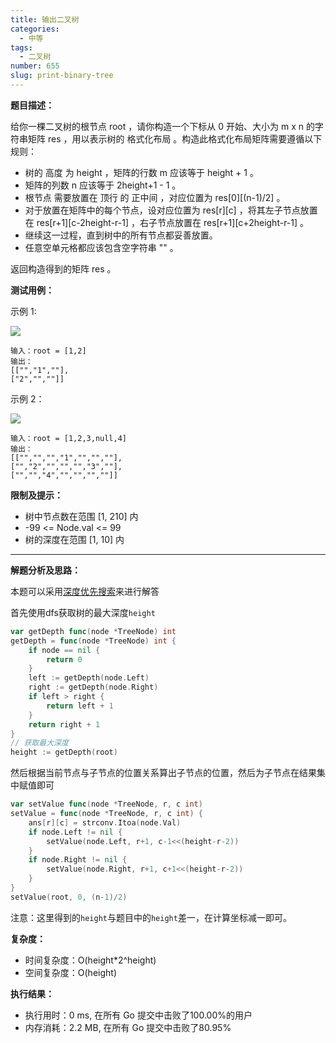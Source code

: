 ```yaml
---
title: 输出二叉树
categories:
  - 中等
tags:
  - 二叉树
number: 655
slug: print-binary-tree
---
```


**题目描述：**

给你一棵二叉树的根节点 root ，请你构造一个下标从 0 开始、大小为 m x n 的字符串矩阵 res ，用以表示树的 格式化布局 。构造此格式化布局矩阵需要遵循以下规则：

- 树的 高度 为 height ，矩阵的行数 m 应该等于 height + 1 。
- 矩阵的列数 n 应该等于 2height+1 - 1 。
- 根节点 需要放置在 顶行 的 正中间 ，对应位置为 res[0][(n-1)/2] 。
- 对于放置在矩阵中的每个节点，设对应位置为 res[r][c] ，将其左子节点放置在 res[r+1][c-2height-r-1] ，右子节点放置在 res[r+1][c+2height-r-1] 。
- 继续这一过程，直到树中的所有节点都妥善放置。
- 任意空单元格都应该包含空字符串 "" 。

返回构造得到的矩阵 res 。

**测试用例：**

示例 1:

![](../img/leetcode/655输出二叉树/print1-tree.jpg)
```
输入：root = [1,2]
输出：
[["","1",""],
["2","",""]]
```

示例 2：

![](../img/leetcode/655输出二叉树/print2-tree.jpg)
```
输入：root = [1,2,3,null,4]
输出：
[["","","","1","","",""],
["","2","","","","3",""],
["","","4","","","",""]]
```

**限制及提示：**
- 树中节点数在范围 [1, 210] 内
- -99 <= Node.val <= 99
- 树的深度在范围 [1, 10] 内

---
**解题分析及思路：**

本题可以采用[深度优先搜索](/dfs)来进行解答

首先使用dfs获取树的最大深度`height`
```go
var getDepth func(node *TreeNode) int
getDepth = func(node *TreeNode) int {
    if node == nil {
        return 0
    }
    left := getDepth(node.Left)
    right := getDepth(node.Right)
    if left > right {
        return left + 1
    }
    return right + 1
}
// 获取最大深度
height := getDepth(root)
```
然后根据当前节点与子节点的位置关系算出子节点的位置，然后为子节点在结果集中赋值即可

```go
var setValue func(node *TreeNode, r, c int)
setValue = func(node *TreeNode, r, c int) {
    ans[r][c] = strconv.Itoa(node.Val)
    if node.Left != nil {
        setValue(node.Left, r+1, c-1<<(height-r-2))
    }
    if node.Right != nil {
        setValue(node.Right, r+1, c+1<<(height-r-2))
    }
}
setValue(root, 0, (n-1)/2)
```


注意：这里得到的`height`与题目中的`height`差一，在计算坐标减一即可。


**复杂度：**
- 时间复杂度：O(height*2^height)
- 空间复杂度：O(height)

**执行结果：**

- 执行用时：0 ms, 在所有 Go 提交中击败了100.00%的用户
- 内存消耗：2.2 MB, 在所有 Go 提交中击败了80.95%
